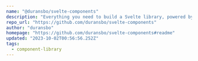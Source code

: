 ```yaml
---
name: "@duransbo/svelte-components"
description: "Everything you need to build a Svelte library, powered by [`create-svelte`](https://github.com/sveltejs/kit/tree/master/packages/create-svelte)."
repo_url: "https://github.com/duransbo/svelte-components"
author: "duransbo"
homepage: "https://github.com/duransbo/svelte-components#readme"
updated: "2023-10-02T00:56:56.252Z"
tags: 
  - component-library
---
```

